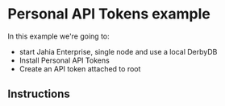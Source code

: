 # Personal API Tokens example

In this example we're going to:

* start Jahia Enterprise, single node and use a local DerbyDB
* Install Personal API Tokens
* Create an API token attached to root

## Instructions

